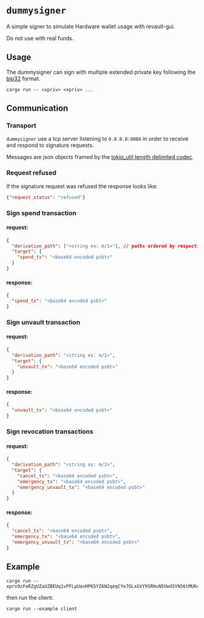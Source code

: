 
# `dummysigner`

A simple signer to simulate Hardware wallet usage with
revault-gui.

Do not use with real funds.

## Usage

The dummysigner can sign with multiple extended private key following
the [bip32](https://github.com/bitcoin/bips/blob/master/bip-0032.mediawiki) format.

```
cargo run -- <xpriv> <xpriv> ... 
```

## Communication

### Transport

`dummysigner` use a tcp server listening to `0.0.0.0:8080` in order to receive and respond to signature
requests.

Messages are json objects framed by the [tokio_util length delimited
codec](https://docs.rs/tokio-util/0.6.7/tokio_util/codec/length_delimited/index.html). 

### Request refused

If the signature request was refused the response looks like:

```json
{"request_status": "refused"}
```

### Sign spend transaction

#### request:

```json
{
  "derivation_path": ["<string ex: m/1>"], // paths ordered by respective psbt input index
  "target": {
    "spend_tx": "<base64 encoded psbt>" 
  }
}
```

#### response:

```json
{
  "spend_tx": "<base64 encoded psbt>" 
}
```

### Sign unvault transaction

#### request:

```json
{
  "derivation_path": "<string ex: m/1>",
  "target": {
    "unvault_tx": "<base64 encoded psbt>" 
  }
}
```

#### response:

```json
{
  "unvault_tx": "<base64 encoded psbt>" 
}
```

### Sign revocation transactions

#### request:

```json
{
  "derivation_path": "<string ex: m/1>",
  "target": {
    "cancel_tx": "<base64 encoded psbt>",
    "emergency_tx": "<base64 encoded psbt>",
    "emergency_unvault_tx": "<base64 encoded psbt>"
  }
}
```

#### response:

```json
{
  "cancel_tx": "<base64 encoded psbt>",
  "emergency_tx": "<base64 encoded psbt>",
  "emergency_unvault_tx": "<base64 encoded psbt>"
}
```

## Example

```
cargo run -- xprv9zFeRZgUZaUZBEUq1vPFLpUavHPK5YZ6N2qeqCYe7GLxGVY9SRHuN5Uwd5YN56tMUKe2qPhmvP8fC1GBEAFRAwbJQi86swWvvGM5tXBpJt6
```

then run the client:

```
cargo run --example client
```
